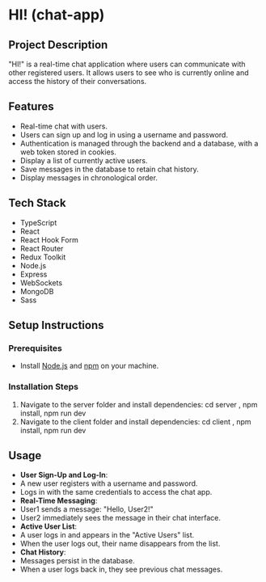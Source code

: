 # HI! (chat-app)

## Project Description
"HI!" is a real-time chat application where users can communicate with other registered users. It allows users to see who is currently online and access the history of their conversations.

## Features
- Real-time chat with users.
- Users can sign up and log in using a username and password.
- Authentication is managed through the backend and a database, with a web token stored in cookies.
- Display a list of currently active users.
- Save messages in the database to retain chat history.
- Display messages in chronological order.

## Tech Stack
- TypeScript
- React
- React Hook Form
- React Router
- Redux Toolkit
- Node.js
- Express
- WebSockets
- MongoDB
- Sass

## Setup Instructions

### Prerequisites
- Install [Node.js](https://nodejs.org/) and [npm](https://www.npmjs.com/) on your machine.

### Installation Steps
1. Navigate to the server folder and install dependencies: cd server , npm install, npm run dev
2. Navigate to the client folder and install dependencies:  cd client , npm install, npm run dev

## Usage
- **User Sign-Up and Log-In**:
- A new user registers with a username and password.
- Logs in with the same credentials to access the chat app.
- **Real-Time Messaging**:
- User1 sends a message: "Hello, User2!"
- User2 immediately sees the message in their chat interface.
- **Active User List**:
- A user logs in and appears in the "Active Users" list.
- When the user logs out, their name disappears from the list.
- **Chat History**:
- Messages persist in the database.
- When a user logs back in, they see previous chat messages.
